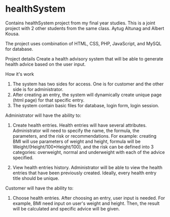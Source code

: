 # healthSystem
Contains healthSystem project from my final year studies. This is a joint project with 2 other students from the same class. Aytug Altunag and Albert Kousa.

The project uses combination of HTML, CSS, PHP, JavaScript, and MySQL for database. 

Project details
Create a health advisory system that will be able to generate health advice based on the user input.

How it's work
1. The system has two sides for access. One is for customer and the other side is for administrator. 
2. After creating an entry, the system will dynamically create unique page (html page) for that specific entry.
3. The system contain basic files for database, login form, login session.



Administrator will have the ability to:
1. Create health entries.
  Health entries will have several attributes. Administrator will need to specify the name, the formula, the parameters, and the risk or recommendations.
  For example: creating BMI will use parameters of weight and height, formula will be Weight/(Height/100*Height/100), 
  and the risk can be defined into 3 categories: overweight, normal and underweight with each of the advice specified.
  
2. View health entries history.
  Administrator will be able to view the health entries that have been previously created. Ideally, every health entry title should be unique. 
  
Customer will have the ability to:
1. Choose health entries.
  After choosing an entry, user input is needed. For example, BMI need input on user's weight and height. Then, the result will be calculated and specific advice will be given.
 
